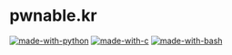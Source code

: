 # pwnable.kr
[![made-with-python](https://img.shields.io/badge/Made%20With-Python-success)](https://www.python.org/)
[![made-with-c](https://img.shields.io/badge/Made%20With-C-informational)](https://en.wikipedia.org/wiki/C_(programming_language))
[![made-with-bash](https://img.shields.io/badge/Made%20With-Shell%20Script-red)](https://www.gnu.org/software/bash/)
